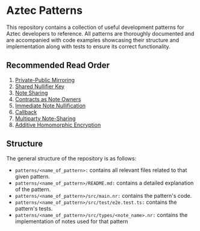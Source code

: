 # Aztec Patterns
This repository contains a collection of useful development patterns for Aztec developers to reference. All patterns are thoroughly documented and are accompanied with code examples showcasing their structure and implementation along with tests to ensure its correct functionality.
## Recommended Read Order
1. [Private-Public Mirroring](https://github.com/defi-wonderland/aztec-patterns/blob/dev/patterns/private-public-mirroring/README.md)
1. [Shared Nullifier Key](https://github.com/defi-wonderland/aztec-patterns/blob/dev/patterns/note-sharing/README.md)
1. [Note Sharing](https://github.com/defi-wonderland/aztec-patterns/blob/dev/patterns/note-sharing/README.md)
1. [Contracts as Note Owners](https://github.com/defi-wonderland/aztec-patterns/blob/dev/patterns/contracts-as-note-owners/README.md)
1. [Immediate Note Nullification](https://github.com/defi-wonderland/aztec-patterns/blob/dev/patterns/immediate-nullification/README.md)
1. [Callback](https://github.com/defi-wonderland/aztec-patterns/blob/dev/patterns/callback/README.md)
1. [Multiparty Note-Sharing](https://github.com/defi-wonderland/aztec-patterns/blob/dev/patterns/multiparty-note-sharing/README.md)
1. [Additive Homomorphic Encryption](https://github.com/defi-wonderland/aztec-patterns/blob/dev/patterns/add-homomorphic/README.md)
## Structure
The general structure of the repository is as follows:
- `patterns/<name_of_pattern>:` contains all relevant files related to that given pattern.
- `patterns/<name_of_pattern>/README.md:` contains a detailed explanation of the pattern.
- `patterns/<name_of_pattern>/src/main.nr:` contains the pattern's code.
- `patterns/<name_of_pattern>/src/test/e2e.test.ts:` contains the pattern's tests.
- `patterns/<name_of_pattern>/src/types/<note_name>.nr:` contains the implementation of notes used for that pattern